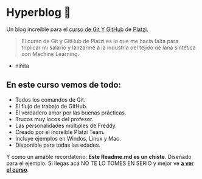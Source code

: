 # Hyperblog 💚

Un blog increíble para el [curso de Git Y GitHub](https://platzi.com/cursos/git-github/ "curso de Git Y GitHub") de [Platzi](https://platzi.com/home "Platzi").

> El curso de Git y GitHub de Platzi es lo que me hacía falta para triplicar mi salario y lanzarme a la industria del tejido de lana sintética con Machine Learning.
- niñita

## En este curso vemos de todo:

* Todos los comandos de Git.
* El flujo de trabajo de GitHub.
* El verdadero amor por las buenas prácticas.
* Trucos muy locos del profesor.
* Las personalidades múltiples de Freddy.
* Creado por el increíble Platzi Team.
* Incluye ejemplos en Windos, Linux y Mac.
* Disponible para todas las edades.

Y como un amable recordatorio: **Este Readme.md es un chiste**. Diseñado para el ejemplo. Si llegas acá NO TE LO TOMES EN SERIO y mejor ve [**a ver el curso**](https://platzi.com/cursos/git-github/ "a ver el curso").
